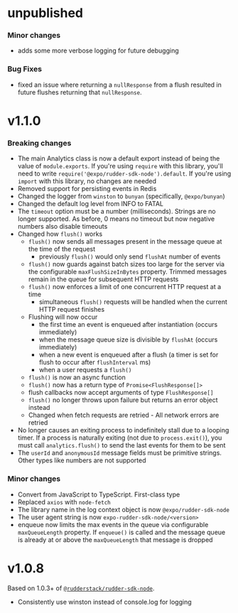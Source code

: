unpublished
==========================
### Minor changes
- adds some more verbose logging for future debugging

### Bug Fixes
- fixed an issue where returning a `nullResponse` from a flush resulted in future flushes returning that `nullResponse`.

v1.1.0
==========================

### Breaking changes

* The main Analytics class is now a default export instead of being the value of `module.exports`. If you're using `require` with this library, you'll need to write `require('@expo/rudder-sdk-node').default`. If you're using `import` with this library, no changes are needed
* Removed support for persisting events in Redis
* Changed the logger from `winston` to `bunyan` (specifically, `@expo/bunyan`)
* Changed the default log level from INFO to FATAL
* The `timeout` option must be a number (milliseconds). Strings are no longer supported. As before, 0 means no timeout but now negative numbers also disable timeouts
* Changed how `flush()` works
    * `flush()` now sends all messages present in the message queue at the time of the request
        * previously `flush()` would only send `flushAt` number of events
    * `flush()` now guards against batch sizes too large for the server via the configurable `maxFlushSizeInBytes` property. Trimmed messages remain in the queue for subsequent HTTP requests
    * `flush()` now enforces a limit of one concurrent HTTP request at a time
        * simultaneous `flush()` requests will be handled when the current HTTP request finishes
    * Flushing will now occur
        * the first time an event is enqueued after instantiation (occurs immediately)
        * when the message queue size is divisible by `flushAt` (occurs immediately)
        * when a new event is enqueued after a flush (a timer is set for flush to occur after `flushInterval` ms)
        * when a user requests a `flush()`
    * `flush()` is now an async function
    * `flush()` now has a return type of `Promise<FlushResponse[]>`
    * flush callbacks now accept arguments of type `FlushResponse[]`
    * `flush()` no longer throws upon failure but returns an error object instead
    * Changed when fetch requests are retried - All network errors are retried
* No longer causes an exiting process to indefinitely stall due to a looping timer. If a process is naturally exiting (not due to `process.exit()`), you must call `analytics.flush()` to send the last events for them to be sent
* The `userId` and `anonymousId` message fields must be primitive strings. Other types like numbers are not supported

### Minor changes

* Convert from JavaScript to TypeScript. First-class type 
* Replaced `axios` with `node-fetch`
* The library name in the log context object is now `@expo/rudder-sdk-node`
* The user agent string is now `expo-rudder-sdk-node/<version>`
* enqueue now limits the max events in the queue via configurable `maxQueueLength` property.  If `enqueue()` is called and the message queue is already at or above the `maxQueueLength` that message is dropped

v1.0.8
==========================

Based on 1.0.3+ of [`@rudderstack/rudder-sdk-node`](https://github.com/rudderlabs/rudder-sdk-node/commit/8060ec7303df24491664686f6cf2620a2436797f).

* Consistently use winston instead of console.log for logging
